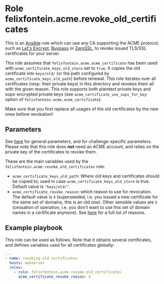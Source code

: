 # Role felixfontein.acme.revoke_old_certificates

This is an [Ansible](https://github.com/ansible/ansible) role which can use any CA supporting the ACME protocol, such as [Let's Encrypt](https://letsencrypt.org/), [Buypass](https://www.buypass.com/ssl/products/acme) or [ZeroSSL](https://zerossl.com/features/acme/), to revoke issued TLS/SSL certificates for your server.

This role assumes that `felixfontein.acme.acme_certificate` has been used with `acme_certificate_keys_old_store` set to `true`. It copies the old certificate into `keys/old/` (or the path configured by `acme_certificate_keys_old_path`) before renewal. This role iterates over all certificates (resp. their private keys) in this directory and revokes them all with the given reason. This role supports both plaintext private keys and sops-encrypted private keys (see `acme_certificate_use_sops_for_key` option of `felixfontein.acme.acme_certificate`).

Make sure that you first replace all usages of the old certificates by the new ones before revokation!

## Parameters

See [here](./README.general-parameters.md) for general parameters, and for challenge-specific parameters. Please note that this role does **not** need an ACME account, and relies on the private key of the certificates to revoke them.

These are the main variables used by the `felixfontein.acme.revoke_old_certificates` role:

- `acme_certificate_keys_old_path`: Where old keys and certificates should be copied to; used in case `acme_certificate_keys_old_store` is true. Default value is `"keys/old/"`.
- `acme_certificate_revoke_reason`: which reason to use for revocation. The default value is `4` (superseeded, i.e. you issued a new certificate for the same set of domains, this is an old one). Other sensible values are `5` (cessation of operation, i.e. you don't want to use this set of domain names in a certificate anymore). See [here](https://docs.ansible.com/ansible/latest/collections/community/crypto/acme_certificate_revoke_module.html#parameter-revoke_reason) for a full list of reasons.

## Example playbook

This role can be used as follows. Note that it obtains several certificates, and defines variables used for all certificates globally:
```.yaml
---
- name: revoking old certificates
  hosts: webserver
  roles:
    - role: felixfontein.acme.revoke_old_certificates
      acme_certificate_revoke_reason: 4
```
